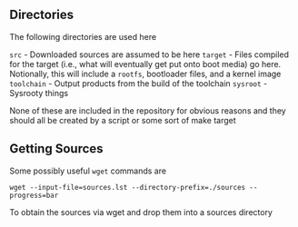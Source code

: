 Directories
-----------
The following directories are used here

`src` - Downloaded sources are assumed to be here
`target` - Files compiled for the target (i.e., what will eventually get put
onto boot media) go here.  Notionally, this will include a `rootfs`, bootloader
files, and a kernel image
`toolchain` - Output products from the build of the toolchain
`sysroot` - Sysrooty things

None of these are included in the repository for obvious reasons and they should
all be created by a script or some sort of make target

Getting Sources
---------------

Some possibly useful `wget` commands are

`wget --input-file=sources.lst --directory-prefix=./sources --progress=bar`

To obtain the sources via wget and drop them into a sources directory
